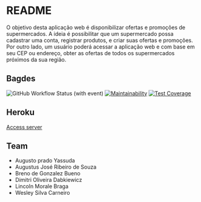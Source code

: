 # README
O objetivo desta aplicação web é disponibilizar ofertas e promoções de supermercados. A ideia é possibilitar que um supermercado possa cadastrar uma conta, registrar produtos, e criar suas ofertas e promoções. Por outro lado, um usuário poderá acessar a aplicação web e com base em seu CEP ou endereço, obter as ofertas de todos os supermercados próximos da sua região.

## Bagdes

![GitHub Workflow Status (with event)](https://img.shields.io/github/actions/workflow/status/Wesley-scarneiro/ESI-EACH/github-actions-demo.yml)
[![Maintainability](https://api.codeclimate.com/v1/badges/5f89c5f0a88773bc08ee/maintainability)](https://codeclimate.com/github/Wesley-scarneiro/ESI-EACH/maintainability)
[![Test Coverage](https://api.codeclimate.com/v1/badges/5f89c5f0a88773bc08ee/test_coverage)](https://codeclimate.com/github/Wesley-scarneiro/ESI-EACH/test_coverage)

## Heroku
[Access server](https://esi-each-c7a57701c3fb.herokuapp.com/)

## Team
* Augusto prado Yassuda 
* Augustus José Ribeiro de Souza
* Breno de Gonzalez Bueno
* Dimitri Oliveira Dabkiewicz
* Lincoln Morale Braga
* Wesley Silva Carneiro 
